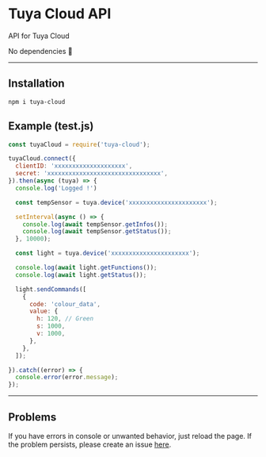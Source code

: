# Tuya Cloud API
 API for Tuya Cloud

 No dependencies 💪

___
## Installation

```
npm i tuya-cloud
```

## Example (test.js)

```javascript
const tuyaCloud = require('tuya-cloud');

tuyaCloud.connect({
  clientID: 'xxxxxxxxxxxxxxxxxxxx',
  secret: 'xxxxxxxxxxxxxxxxxxxxxxxxxxxxxxxx',
}).then(async (tuya) => {
  console.log('Logged !')

  const tempSensor = tuya.device('xxxxxxxxxxxxxxxxxxxxxx');

  setInterval(async () => {
    console.log(await tempSensor.getInfos());
    console.log(await tempSensor.getStatus());
  }, 10000);

  const light = tuya.device('xxxxxxxxxxxxxxxxxxxxxx');

  console.log(await light.getFunctions());
  console.log(await light.getStatus());

  light.sendCommands([
    {
      code: 'colour_data',
      value: {
        h: 120, // Green
        s: 1000,
        v: 1000,
      },
    },
  ]);

}).catch((error) => {
  console.error(error.message);
});

```

___
## Problems

 If you have errors in console or unwanted behavior, just reload the page.
 If the problem persists, please create an issue [here](https://github.com/Mathieu2301/Tuya-Cloud-API/issues).
